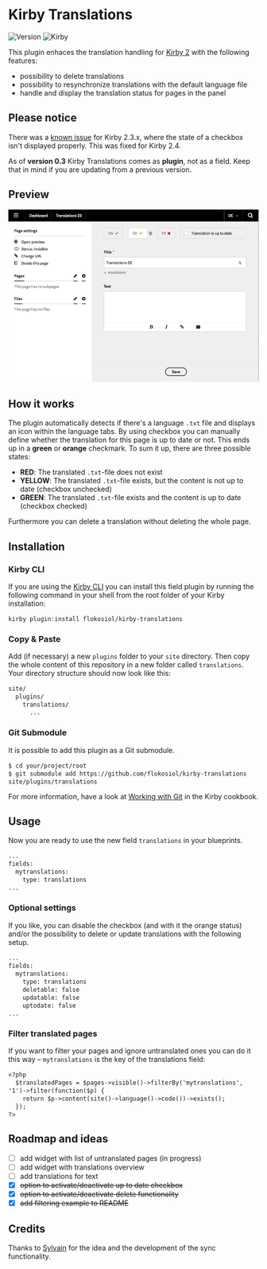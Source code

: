 # Kirby Translations

![Version](https://img.shields.io/badge/Version-0.6-green.svg) ![Kirby](https://img.shields.io/badge/Kirby-2.3+-red.svg)

This plugin enhaces the translation handling for [Kirby 2](http://getkirby.com) with the following features:

+ possibility to delete translations
+ possibility to resynchronize translations with the default language file
+ handle and display the translation status for pages in the panel

## Please notice

There was a [known issue](https://github.com/getkirby/panel/issues/910) for Kirby 2.3.x, where the state of a checkbox isn't displayed properly. This was fixed for Kirby 2.4.

As of **version 0.3** Kirby Translations comes as **plugin**, not as a field. Keep that in mind if you are updating from a previous version.


## Preview

![Screenshot](screenshot.png)

## How it works

The plugin automatically detects if there's a language `.txt` file and displays an icon within the language tabs. By using checkbox you can manually define whether the translation for this page is up to date or not. This ends up in a **green** or **orange** checkmark. To sum it up, there are three possible states:

+ **RED**: The translated `.txt`-file does not exist
+ **YELLOW**: The translated `.txt`-file exists, but the content is not up to date (checkbox unchecked)
+ **GREEN**: The translated `.txt`-file exists and the content is up to date (checkbox checked)

Furthermore you can delete a translation without deleting the whole page.


## Installation

### Kirby CLI

If you are using the [Kirby CLI](https://github.com/getkirby/cli) you can install this field plugin by running the following command in your shell from the root folder of your Kirby installation:

```
kirby plugin:install flokosiol/kirby-translations
```

### Copy & Paste

Add (if necessary) a new `plugins` folder to your `site` directory. Then copy the whole content of this repository in a new folder called `translations`. Your directory structure should now look like this:

```
site/
  plugins/
    translations/
      ...
```

### Git Submodule

It is possible to add this plugin as a Git submodule.

```
$ cd your/project/root
$ git submodule add https://github.com/flokosiol/kirby-translations site/plugins/translations
```

For more information, have a look at [Working with Git](https://getkirby.com/docs/cookbook/working-with-git) in the Kirby cookbook.


## Usage

Now you are ready to use the new field `translations` in your blueprints.

```
...
fields:
  mytranslations:
    type: translations
...
```

### Optional settings

If you like, you can disable the checkbox (and with it the orange status) and/or the possibility to delete or update translations with the following setup.

```
...
fields:
  mytranslations:
    type: translations
    deletable: false
    updatable: false
    uptodate: false
...
```

### Filter translated pages

If you want to filter your pages and ignore untranslated ones you can do it this way – `mytranslations` is the key of the translations field:

```
<?php
  $translatedPages = $pages->visible()->filterBy('mytranslations', '1')->filter(function($p) {
    return $p->content(site()->language()->code())->exists();
  });
?>
```

## Roadmap and ideas

- [ ] add widget with list of untranslated pages (in progress)
- [ ] add widget with translations overview
- [ ] add translations for text
- [x] ~~option to activate/deactivate up to date checkbox~~
- [x] ~~option to activate/deactivate delete functionality~~
- [x] ~~add filtering example to README~~

## Credits

Thanks to [Sylvain](https://github.com/sylvainjule) for the idea and the development of the sync functionality.